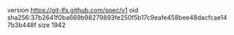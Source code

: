 version https://git-lfs.github.com/spec/v1
oid sha256:37b2641f0ba669b98279893fe250f5b17c9eafe458bee48dacfcae147b3b448f
size 1942
